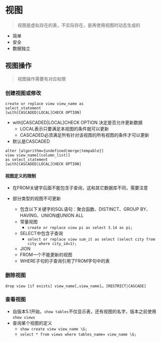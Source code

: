 # 视图

> 视图是虚拟存在的表，不实际存在，是再使用视图时动态生成的

- 简单
- 安全
- 数据独立

## 视图操作

> 视图操作需要有对应权限

### 创建视图或修改

``` mysql
create or replace view view_name as 
select_statement
[with[CASCADED|LOCAL]CHECK OPTION]
```

- with[CASCADED|LOCAL]CHECK OPTION  决定是否允许更新数据
  - LOCAL表示只要满足本视图的条件就可以更新
  - CASCADED必须满足所有针对该视图的所有视图的条件才可以更新
- 默认是CASCADED

``` mysql
alter [algorithm={undefined|merge|tempable}]
view view_name[(column_list)]
as select_statement
[with[CASCADED|LOCAL]CHECK OPTION]
```



#### 视图定义的限制

- 在FROM关键字后面不能包含子查询，这和其它数据库不同，需要注意

- 部分类型的视图不可更新
  - 包含以下关键字的SQL语句：聚合函数、DISTINCT、GROUP BY、HAVING、UNION或UNION ALL
  - 常量视图
    - `create or replace view pi as select 3.14 as pi;`
  - SELECT中包含子查询
    - `select or replace view sum_it as select (select city from city where city_id=1);`
  - JION
  - FROM一个不能更新的视图
  - WHERE子句的子查询引用了FROM字句中的表

### 删除视图

```mysql
drop view [if exists] view_name[,view_name]… [RESTRICT|CASCADE]
```

### 查看视图

- 自版本5.1开始，`show tables`不仅显示表，还有视图的名字，版本之前使用`show views`
- 查询某个视图的定义
  - `show create view view_name \G;`
  - `select * from views where tables_name= view_name \G;`






